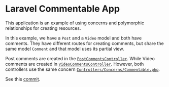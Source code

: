# Laravel Commentable App

This application is an example of using concerns and polymorphic relationships for creating resources.

In this example, we have a `Post` and a `Video` model and both have comments. They have different routes for creating comments, but share the same model `Comment` and that model uses its partial view.

Post comments are created in the [`PostCommentsController`](./app/Http/Controllers/PostCommentsController.php). While Video comments are created in [`VideoCommentsController`](./app/Http/Controllers/VideoCommentsController.php). However, both controllers use the same concern [`Controllers/Concerns/Commentable.php`](./app/Http/Controllers/Concerns/Commentable.php).

See this [commit](https://github.com/tonysm/laravel-commentable-app/commit/74d052a7e586b44d1d4290f2f04400f8f2afefe4).
